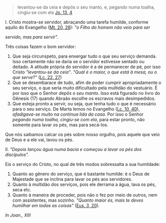 
> levantou-se da ceia e depôs o seu manto, e, pegando numa toalha, cingiu-se com ela
[Jo. 13, 4](https://vulgata.online/bible/Jo.13?ed=MS&vfn=MS.Jo.13.4:vs)

I.  Cristo mostra-se servidor, abraçando uma tarefa humilde, conforme aquilo do Evangelho ([Mt. 20, 28](https://vulgata.online/bible/Mt.20?ed=MS&vfn=MS.Mt.20.28:vs)): *"o Filho do homem não veio para ser*

*servido, mas para servir".*

Três coisas fazem o bom servidor:

1. Que seja circunspeto, para enxergar tudo o que seu serviço demanda. Isso certamente não se daria se o servidor estivesse sentado ou deitado. A atitude própria do servidor é a de permanecer de pé, por isso Cristo *"levantou-se da ceia"*. *"Qual é o maior, o que está à mesa, ou o que serve*?" ([Lc. 22, 27](https://vulgata.online/bible/Lc.22?ed=MS&vfn=MS.Lc.22.27:vs))
2. Que se desembarace de tudo, afim de poder cumprir apropriadamente o seu serviço, o que seria muito dificultado pela multidão do vestuário. É por isso que o Senhor *depôs o seu manto*. Isso está figurado no livro do Gênesis (17) quando Abraão escolhe os escravos mais desimpedidos.
3. Que esteja pronto a servir, ou seja, que tenha tudo o que é necessário para o seu serviço. De Marta lemos no Evangelho ([Lc. 10, 40](https://vulgata.online/bible/Lc.10?ed=MS&vfn=MS.Lc.10.40:vs)), *afadigava-se muito na continua lida da casa.* Por isso o Senhor *pegando numa toalha, cingiu-se com ela*, para estar pronto, não somente para lavar os pés, mas para secá-los.

Que nós saibamos calcar os pés sobre nosso orgulho, pois aquele que veio de Deus e a ele vai, lavou os pés.

II. *"Depois lançou água numa bacia e começou a lavar os pés dos discípulos".*

Eis o serviço do Cristo, no qual de três modos sobressalta a sua humildade: 
1. Quanto ao gênero do serviço, que é bastante humilde: é o Deus de Majestade que se inclina para lavar os pés aos servidores.
2. Quanto à multidão dos serviços, pois ele derrama a água, lava os pés, seca etc.
3. Quanto à maneira de proceder, pois não o fez por meio de outros, nem com assistentes, mas sozinho. *"Quanto maior és, mais te deves humilhar em todas as coisas"* ([Eus. 3, 20](https://vulgata.online/bible/Eus.3?ed=MS&vfn=MS.Eus.3.20:vs)).

*In Joan., XIII*

